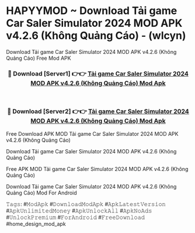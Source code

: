 # HAPYYMOD ~ Download Tải game Car Saler Simulator 2024 MOD APK v4.2.6 (Không Quảng Cáo) - (wlcyn)
Download Tải game Car Saler Simulator 2024 MOD APK v4.2.6 (Không Quảng Cáo) Free Mod APK

<div align="center">
<h3>🔴 Download [Server1] 👉👉 <a href="https://apk-comot.site?title=Tải_game_Car_Saler_Simulator_2024_MOD_APK_v4.2.6_(Không_Quảng_Cáo)">Tải game Car Saler Simulator 2024 MOD APK v4.2.6 (Không Quảng Cáo) Mod Apk</a></h3><br>

<h3>🔴 Download [Server2] 👉👉 <a href="https://apk-comot.site?title=Tải_game_Car_Saler_Simulator_2024_MOD_APK_v4.2.6_(Không_Quảng_Cáo)">Tải game Car Saler Simulator 2024 MOD APK v4.2.6 (Không Quảng Cáo) Mod Apk</a></h3>
</div>


Free Download APK MOD Tải game Car Saler Simulator 2024 MOD APK v4.2.6 (Không Quảng Cáo)

Download Tải game Car Saler Simulator 2024 MOD APK v4.2.6 (Không Quảng Cáo) 

Free APK MOD Tải game Car Saler Simulator 2024 MOD APK v4.2.6 (Không Quảng Cáo) 

Download Tải game Car Saler Simulator 2024 MOD APK v4.2.6 (Không Quảng Cáo) Mod For Android

𝚃𝚊𝚐𝚜: #𝙼𝚘𝚍𝙰𝚙𝚔 #𝙳𝚘𝚠𝚗𝚕𝚘𝚊𝚍𝙼𝚘𝚍𝙰𝚙𝚔 #𝙰𝚙𝚔𝙻𝚊𝚝𝚎𝚜𝚝𝚅𝚎𝚛𝚜𝚒𝚘𝚗 #𝙰𝚙𝚔𝚄𝚗𝚕𝚒𝚖𝚒𝚝𝚎𝚍𝙼𝚘𝚗𝚎𝚢 #𝙰𝚙𝚔𝚄𝚗𝚕𝚘𝚌𝚔𝙰𝚕𝚕 #𝙰𝚙𝚔𝙽𝚘𝙰𝚍𝚜 #𝚄𝚗𝚕𝚘𝚌𝚔𝙿𝚛𝚎𝚖𝚒𝚞𝚖 #𝙵𝚘𝚛𝙰𝚗𝚍𝚛𝚘𝚒𝚍 #𝙵𝚛𝚎𝚎𝙳𝚘𝚠𝚗𝚕𝚘𝚊𝚍 #home_design_mod_apk